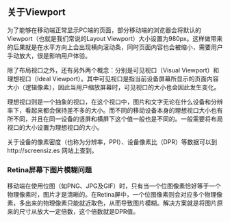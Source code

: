 ## 关于Viewport

为了能够在移动端正常显示PC端的页面，部分移动端的浏览器会将默认的Viewport（也就是我们常说的Layout Viewport）大小设置为980px。这样做带来的后果就是在水平方向上会出现横向滚动条，同时页面内容也会被缩小，需要用户手动放大，很是影响用户体验。

除了布局视口之外，还有另外两个概念：分别是可见视口（Visual Viewport）和理想视口（Ideal Viewport）。其中可见视口是指当前设备屏幕所显示的页面内容大小（逻辑像素），因此当用户缩放屏幕时，可见视口的大小也会因此发生变化。

理想视口则是一个抽象的视口，在这个视口中，图片和文字无论在什么设备和分辨率下，看起来都会保持差不多的大小。而不同的移动设备本身的理想视口大小也有所不同，并且在同一设备的竖屏和横屏下这个值一般也是不同的。一般需要将布局视口的大小设置为理想视口的大小。

关于设备的像素密度（也称为分辨率，PPI）、设备像素比（DPR）等数据可以到http://screensiz.es 网站上查到。

### Retina屏幕下图片模糊问题

移动端在使用位图（如PNG、JPG及GIF）时，只有当一个位图像素恰好等于一个物理像素时，图片才是清晰的。在Retina屏中，一个位图像素则会对应多个物理像素，多出来的物理像素只能就近取色，从而导致图片模糊。解决方案就是将图片原来的尺寸从放大一定倍数，这个倍数就是DPR值。

